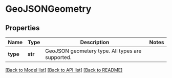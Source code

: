 # GeoJSONGeometry

## Properties
Name | Type | Description | Notes
------------ | ------------- | ------------- | -------------
**type** | **str** | GeoJSON geometery type. All types are supported. | 

[[Back to Model list]](../README.md#documentation-for-models) [[Back to API list]](../README.md#documentation-for-api-endpoints) [[Back to README]](../README.md)


